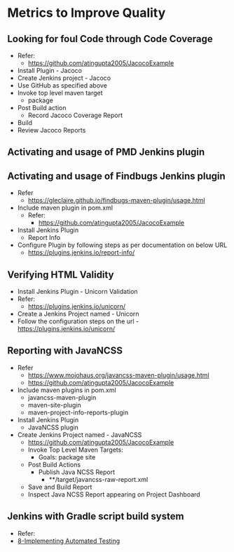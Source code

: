 # Metrics to Improve Quality

## Looking for foul Code through Code Coverage
- Refer:
  - https://github.com/atingupta2005/JacocoExample
- Install Plugin - Jacoco
- Create Jenkins project - Jacoco
- Use GitHub as specified above
- Invoke top level maven target
  - package
- Post Build action
  - Record Jacoco Coverage Report
- Build
- Review Jacoco Reports

## Activating and usage of PMD Jenkins plugin


## Activating and usage of Findbugs Jenkins plugin
- Refer
  - https://gleclaire.github.io/findbugs-maven-plugin/usage.html
- Include maven plugin in pom.xml
  - Refer:
    - https://github.com/atingupta2005/JacocoExample
- Install Jenkins Plugin
  - Report Info
- Configure Plugin by following steps as per documentation on below URL
  - https://plugins.jenkins.io/report-info/

## Verifying HTML Validity
- Install Jenkins Plugin - Unicorn Validation
- Refer:
  - https://plugins.jenkins.io/unicorn/
- Create a Jenkins Project named - Unicorn
- Follow the configuration steps on the url - https://plugins.jenkins.io/unicorn/

## Reporting with JavaNCSS
- Refer
  - https://www.mojohaus.org/javancss-maven-plugin/usage.html
  - https://github.com/atingupta2005/JacocoExample
- Include maven plugins in pom.xml
  - javancss-maven-plugin
  - maven-site-plugin
  - maven-project-info-reports-plugin
- Install Jenkins Plugin
  - JavaNCSS plugin
- Create Jenkins Project named - JavaNCSS
  - https://github.com/atingupta2005/JacocoExample
  - Invoke Top Level Maven Targets:
    - Goals: package site
  - Post Build Actions
    - Publish Java NCSS Report
      -  **/target/javancss-raw-report.xml
  - Save and Build Report
  - Inspect Java NCSS Report appearing on Project Dashboard

## Jenkins with Gradle script build system
 - Refer:
  - [8-Implementing Automated Testing](8-Implementing-Automated-Testing.md)
